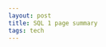 ```yaml
---
layout: post
title: SQL 1 page summary 
tags: tech
---
```


<script src="https://gist.github.com/selimslab/5e1447b0b8511fe75a92f99147c9a90f.js"></script>